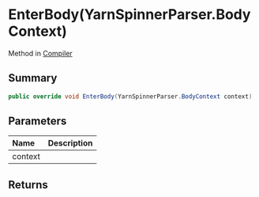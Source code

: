 # EnterBody(YarnSpinnerParser.BodyContext)

Method in [Compiler](/api/csharp/yarn.compiler.compiler.md)

## Summary



```csharp
public override void EnterBody(YarnSpinnerParser.BodyContext context)
```

## Parameters

|Name|Description|
|:---|:---|
|context||

## Returns



